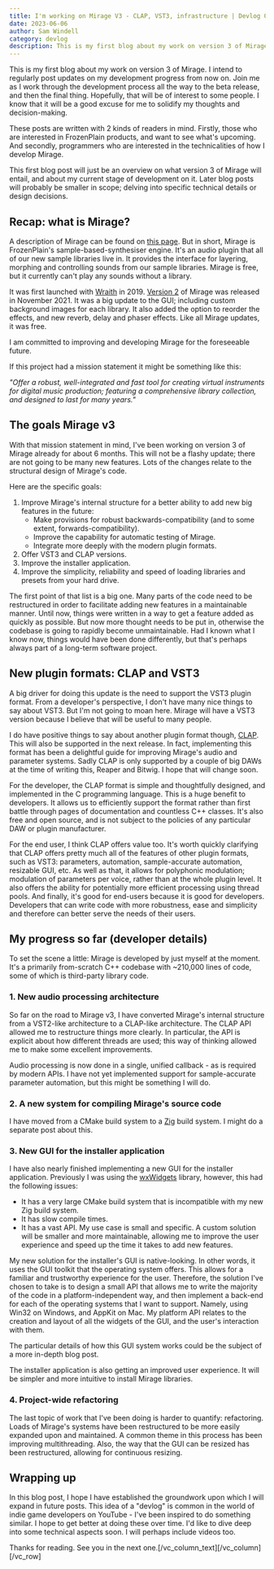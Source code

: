 ```yaml
---
title: I'm working on Mirage V3 - CLAP, VST3, infrastructure | Devlog 0
date: 2023-06-06
author: Sam Windell
category: devlog
description: This is my first blog about my work on version 3 of Mirage.
---
```

This is my first blog about my work on version 3 of Mirage. I intend to regularly post updates on my development progress from now on. Join me as I work through the development process all the way to the beta release, and then the final thing. Hopefully, that will be of interest to some people. I know that it will be a good excuse for me to solidify my thoughts and decision-making.

These posts are written with 2 kinds of readers in mind. Firstly, those who are interested in FrozenPlain products, and want to see what's upcoming. And secondly, programmers who are interested in the technicalities of how I develop Mirage.

This first blog post will just be an overview on what version 3 of Mirage will entail, and about my current stage of development on it. Later blog posts will probably be smaller in scope; delving into specific technical details or design decisions. 

## Recap: what is Mirage?

A description of Mirage can be found on [this page](https://frozenplain.com/mirage). But in short, Mirage is FrozenPlain's sample-based-synthesiser engine. It's an audio plugin that all of our new sample libraries live in. It provides the interface for layering, morphing and controlling sounds from our sample libraries. Mirage is free, but it currently can't play any sounds without a library.

It was first launched with [Wraith](https://frozenplain.com/product/wraith) in 2019. [Version 2](https://frozenplain.com/mirage-v2-is-out-now/) of Mirage was released in November 2021. It was a big update to the GUI; including custom background images for each library. It also added the option to reorder the effects, and new reverb, delay and phaser effects. Like all Mirage updates, it was free.

I am committed to improving and developing Mirage for the foreseeable future.

If this project had a mission statement it might be something like this:

*"Offer a robust, well-integrated and fast tool for creating virtual instruments for digital music production; featuring a comprehensive library collection, and designed to last for many years."* 

## The goals Mirage v3

With that mission statement in mind, I've been working on version 3 of Mirage already for about 6 months. This will not be a flashy update; there are not going to be many new features. Lots of the changes relate to the structural design of Mirage's code.

Here are the specific goals:

1. Improve Mirage's internal structure for a better ability to add new big features in the future:
   - Make provisions for robust backwards-compatibility (and to some extent, forwards-compatibility).
   - Improve the capability for automatic testing of Mirage.
   - Integrate more deeply with the modern plugin formats.
1. Offer VST3 and CLAP versions.
1. Improve the installer application.
1. Improve the simplicity, reliability and speed of loading libraries and presets from your hard drive.

The first point of that list is a big one. Many parts of the code need to be restructured in order to facilitate adding new features in a maintainable manner. Until now, things were written in a way to get a feature added as quickly as possible. But now more thought needs to be put in, otherwise the codebase is going to rapidly become unmaintainable. Had I known what I know now, things would have been done differently, but that's perhaps always part of a long-term software project. 

## New plugin formats: CLAP and VST3

A big driver for doing this update is the need to support the VST3 plugin format. From a developer's perspective, I don't have many nice things to say about VST3. But I'm not going to moan here. Mirage will have a VST3 version because I believe that will be useful to many people.

I do have positive things to say about another plugin format though, [CLAP](https://u-he.com/community/clap/). This will also be supported in the next release. In fact, implementing this format has been a delightful guide for improving Mirage's audio and parameter systems. Sadly CLAP is only supported by a couple of big DAWs at the time of writing this, Reaper and Bitwig. I hope that will change soon.

For the developer, the CLAP format is simple and thoughtfully designed, and implemented in the C programming language. This is a huge benefit to developers. It allows us to efficiently support the format rather than first battle through pages of documentation and countless C++ classes. It's also free and open source, and is not subject to the policies of any particular DAW or plugin manufacturer.

For the end user, I think CLAP offers value too. It's worth quickly clarifying that CLAP offers pretty much all of the features of other plugin formats, such as VST3: parameters, automation, sample-accurate automation, resizable GUI, etc. As well as that, it allows for polyphonic modulation; modulation of parameters per voice, rather than at the whole plugin level. It also offers the ability for potentially more efficient processing using thread pools. And finally, it's good for end-users because it is good for developers. Developers that can write code with more robustness, ease and simplicity and therefore can better serve the needs of their users. 

## My progress so far (developer details)

To set the scene a little: Mirage is developed by just myself at the moment. It's a primarily from-scratch C++ codebase with ~210,000 lines of code, some of which is third-party library code.

### 1. New audio processing architecture

So far on the road to Mirage v3, I have converted Mirage's internal structure from a VST2-like architecture to a CLAP-like architecture. The CLAP API allowed me to restructure things more clearly. In particular, the API is explicit about how different threads are used; this way of thinking allowed me to make some excellent improvements.

Audio processing is now done in a single, unified callback - as is required by modern APIs. I have not yet implemented support for sample-accurate parameter automation, but this might be something I will do.

### 2. A new system for compiling Mirage's source code

I have moved from a CMake build system to a [Zig](https://ziglang.org/) build system. I might do a separate post about this.

### 3. New GUI for the installer application

I have also nearly finished implementing a new GUI for the installer application. Previously I was using the [wxWidgets](https://www.wxwidgets.org/) library, however, this had the following issues:

- It has a very large CMake build system that is incompatible with my new Zig build system.
- It has slow compile times.
- It has a vast API. My use case is small and specific. A custom solution will be smaller and more maintainable, allowing me to improve the user experience and speed up the time it takes to add new features.

My new solution for the installer's GUI is native-looking. In other words, it uses the GUI toolkit that the operating system offers. This allows for a familiar and trustworthy experience for the user. Therefore, the solution I've chosen to take is to design a small API that allows me to write the majority of the code in a platform-independent way, and then implement a back-end for each of the operating systems that I want to support. Namely, using Win32 on Windows, and AppKit on Mac. My platform API relates to the creation and layout of all the widgets of the GUI, and the user's interaction with them.

The particular details of how this GUI system works could be the subject of a more in-depth blog post.

The installer application is also getting an improved user experience. It will be simpler and more intuitive to install Mirage libraries.

### 4. Project-wide refactoring

The last topic of work that I've been doing is harder to quantify: refactoring. Loads of Mirage's systems have been restructured to be more easily expanded upon and maintained. A common theme in this process has been improving multithreading. Also, the way that the GUI can be resized has been restructured, allowing for continuous resizing. 

## Wrapping up

In this blog post, I hope I have established the groundwork upon which I will expand in future posts. This idea of a "devlog" is common in the world of indie game developers on YouTube - I've been inspired to do something similar. I hope to get better at doing these over time. I'd like to dive deep into some technical aspects soon. I will perhaps include videos too.

Thanks for reading. See you in the next one.\[/vc_column_text\]\[/vc_column\]\[/vc_row\]
